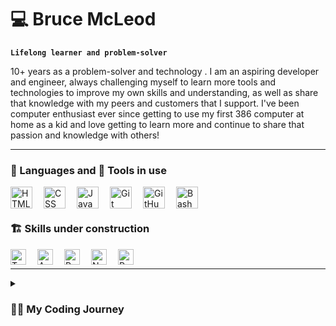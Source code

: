 # 💻 Bruce McLeod

**`Lifelong learner and problem-solver`**

10+ years as a problem-solver and technology . I am an aspiring developer and engineer, always challenging myself to learn more tools and technologies to improve my own skills and understanding, as well as share that knowledge with my peers and customers that I support.
I've been computer enthusiast ever since getting to use my first 386 computer at home as a kid and love getting to learn more and continue to share that passion and knowledge with others!

---

### 💬 Languages and 🔧 Tools in use

<img align="left" alt="HTML" width="35px" style="padding-right:15px;" src="https://cdn.jsdelivr.net/gh/devicons/devicon/icons/html5/html5-plain.svg" />
<img align="left" alt="CSS" width="35px" style="padding-right:15px;" src="https://cdn.jsdelivr.net/gh/devicons/devicon/icons/css3/css3-plain.svg" />
<img align="left" alt="JavaScript" width="35px" style="padding-right:15px;" src="https://cdn.jsdelivr.net/gh/devicons/devicon/icons/javascript/javascript-plain.svg" />
<img align="left" alt="Git" width="35px" style="padding-right:15px;" src="https://cdn.jsdelivr.net/gh/devicons/devicon/icons/git/git-original.svg" />
<img align="left" alt="GitHub" width="35px" style="padding-right:15px;" src="https://cdn.jsdelivr.net/gh/devicons/devicon/icons/github/github-original.svg" />
<img align="left" alt="Bash" width="35px" style="padding-right:15px;" src="https://cdn.jsdelivr.net/gh/devicons/devicon/icons/bash/bash-original.svg" />
<br />

#

### 🏗️ Skills under construction

<img align="left" alt="TypeScript" width="25px" style="padding-right:15px;" src="https://cdn.jsdelivr.net/gh/devicons/devicon/icons/typescript/typescript-plain.svg" />
<img align="left" alt="Angular" width="25px" style="padding-right:15px;" src="https://cdn.jsdelivr.net/gh/devicons/devicon/icons/angularjs/angularjs-plain.svg" />
<img align="left" alt="React" width="25px" style="padding-right:15px;" src="https://cdn.jsdelivr.net/gh/devicons/devicon/icons/react/react-original.svg" />
<img align="left" alt="NodeJS" width="25px" style="padding-right:15px;" src="https://cdn.jsdelivr.net/gh/devicons/devicon/icons/nodejs/nodejs-original.svg" />
<img align="left" alt="Python" width="25px" style="padding-right:15px;" src="https://cdn.jsdelivr.net/gh/devicons/devicon/icons/python/python-plain.svg" />
<br />

---

<details>
 <summary><h3>🧗‍♂️ My Coding Journey</h3></summary>
   I started getting more interested in coding during my Intro to Programming course en route to my Associate's degree. I was intrigued by what we were able to learn and the possibilities of programming, but was unable to change my degree focus at the time. Once I was in my first Helpdesk position, being able to help and educate users across the company, I was able to take a PowerShell course and applied my learning to create scripts that helped expedite new user creation when onboarding new employees.
   Since then, I have dabbled in web development on and off, but have recently taken a leap in my journey and completed the Nucamp Web Development Fundamentals bootcamp. I am excited to continue my learning and to improve my skills and understanding of coding and programming across different tools and frameworks in order to prepare myself for entering the development workforce.
